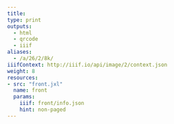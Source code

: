 ```yaml
---
title:
type: print
outputs:
  - html
  - qrcode
  - iiif
aliases:
  - /a/26/2/8k/
iiifContext: http://iiif.io/api/image/2/context.json
weight: 8
resources:
- src: "front.jxl"
  name: front
  params:
    iiif: front/info.json
    hint: non-paged
---
```

